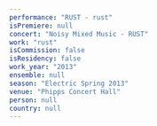 ```yaml
---
performance: "RUST - rust"
isPremiere: null
concert: "Noisy Mixed Music - RUST"
work: "rust"
isCommission: false
isResidency: false
work_year: "2013"
ensemble: null
season: "Electric Spring 2013"
venue: "Phipps Concert Hall"
person: null
country: null
---
```


